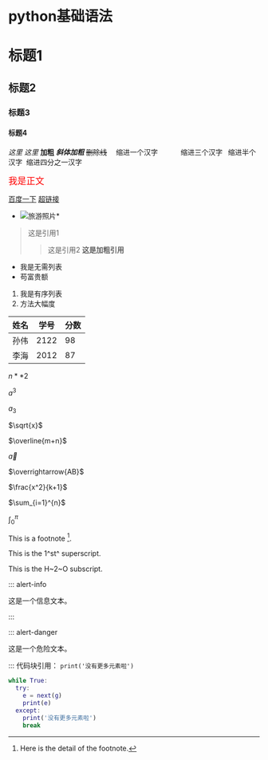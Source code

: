 # python基础语法
# 标题1
## 标题2
### 标题3
#### 标题4
*这里*
_这里_
**加粗**
***斜体加粗***
~~删除线~~
&emsp;缩进一个汉字
&emsp;&emsp;&emsp;缩进三个汉字
&ensp;缩进半个汉字
&nbsp;缩进四分之一汉字


<font face='黑体' color='red' size=4>我是正文</font>

[百度一下](baidu.com''搜索网站'')
<a href='baidu.com' title='hh'>超链接</a>
* ![旅游照片](file:///D:/图片素材/1.jpg)*
>这是引用1
>>这是引用2
>**这是加粗引用**
* 我是无需列表
* 苟富贵额
1. 我是有序列表
2. 方法大幅度

姓名|学号|分数
-|-|-|
孙伟|2122|98
李海|2012|87

$n**2$

$a^3$

$a_{3}$

$\sqrt{x}$

$\overline{m+n}$

$\vec a$

$\overrightarrow{AB}$

$\frac{x^2}{k+1}$

$\sum_{i=1}^{n}$

$\int_{0}^{\pi}$

This is a footnote [^1].

[^1]: Here is the detail of the footnote.


This is the 1^st^ superscript.

This is the H~2~O subscript.


::: alert-info

这是一个信息文本。

:::

::: alert-danger

这是一个危险文本。

:::
代码块引用：
`print('没有更多元素啦')`
```g = (x*3 for x in range(20))
while True:
  try:
    e = next(g)
    print(e)
  except:
    print('没有更多元素啦')
    break
```









